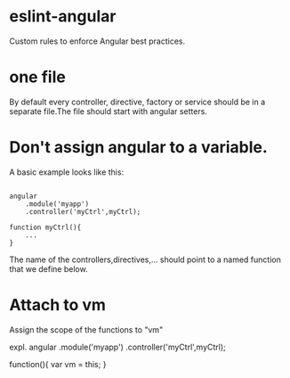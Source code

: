 # eslint-angular
Custom rules to enforce Angular best practices.

one file
========
By default every controller, directive, factory or service should be in a
separate file.The file should start with angular setters.

Don't assign angular to a variable.
===================================
A basic example looks like this:
<pre><code>
angular
    .module('myapp')
    .controller('myCtrl',myCtrl);

function myCtrl(){
    ...
}
</code></pre>
The name of the controllers,directives,... should point to a named function that we define below.

Attach to vm
============
Assign the scope of the functions to "vm"

expl.
angular
    .module('myapp')
    .controller('myCtrl',myCtrl);

function(){
    var vm = this;
}